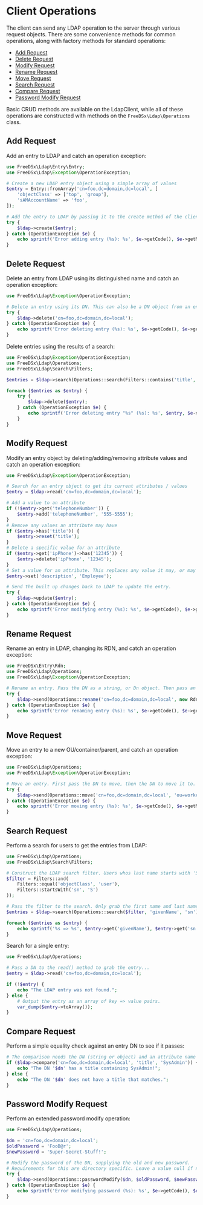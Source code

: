 Client Operations
================

The client can send any LDAP operation to the server through various request objects. There are some convenience methods
for common operations, along with factory methods for standard operations:

* [Add Request](#add-request)
* [Delete Request](#delete-request)
* [Modify Request](#modify-request)
* [Rename Request](#rename-request)
* [Move Request](#move-request)
* [Search Request](#search-request)
* [Compare Request](#compare-request)
* [Password Modify Request](#password-modify-request)

Basic CRUD methods are available on the LdapClient, while all of these operations are constructed with methods on the 
`FreeDSx\Ldap\Operations` class.

## Add Request

Add an entry to LDAP and catch an operation exception:

```php
use FreeDSx\Ldap\Entry\Entry;
use FreeDSx\Ldap\Exception\OperationException;

# Create a new LDAP entry object using a simple array of values
$entry = Entry::fromArray('cn=foo,dc=domain,dc=local', [
    'objectClass' => ['top', 'group'],
    'sAMAccountName' => 'foo',
]);

# Add the entry to LDAP by passing it to the create method of the client...
try {
    $ldap->create($entry);
} catch (OperationException $e) {
    echo sprintf('Error adding entry (%s): %s', $e->getCode(), $e->getMessage());
}
```

## Delete Request

Delete an entry from LDAP using its distinguished name and catch an operation exception:

```php
use FreeDSx\Ldap\Exception\OperationException;

# Delete an entry using its DN. This can also be a DN object from an entry ( $entry->getDn() ) or the entry itself.
try {
    $ldap->delete('cn=foo,dc=domain,dc=local');
} catch (OperationException $e) {
    echo sprintf('Error deleting entry (%s): %s', $e->getCode(), $e->getMessage());
}
```

Delete entries using the results of a search:

```php
use FreeDSx\Ldap\Exception\OperationException;
use FreeDSx\Ldap\Operations;
use FreeDSx\Ldap\Search\Filters;

$entries = $ldap->search(Operations::search(Filters::contains('title', 'manager')));

foreach ($entries as $entry) {
    try {
        $ldap->delete($entry);
    } catch (OperationException $e) {
        echo sprintf('Error deleting entry "%s" (%s): %s', $entry, $e->getCode(), $e->getMessage());
    }
}
```

## Modify Request

Modify an entry object by deleting/adding/removing attribute values and catch an operation exception:

```php
use FreeDSx\Ldap\Exception\OperationException;

# Search for an entry object to get its current attributes / values
$entry = $ldap->read('cn=foo,dc=domain,dc=local');

# Add a value to an attribute
if (!$entry->get('telephoneNumber')) {
    $entry->add('telephoneNumber', '555-5555');
}
# Remove any values an attribute may have
if ($entry->has('title')) {
    $entry->reset('title');
}
# Delete a specific value for an attribute
if ($entry->get('ipPhone')->has('12345')) {
    $entry->delete('ipPhone', '12345');
}
# Set a value for an attribute. This replaces any value it may, or may not, have.
$entry->set('description', 'Employee');

# Send the built up changes back to LDAP to update the entry.
try {
    $ldap->update($entry);
} catch (OperationException $e) {
    echo sprintf('Error modifying entry (%s): %s', $e->getCode(), $e->getMessage());
}
```

## Rename Request

Rename an entry in LDAP, changing its RDN, and catch an operation exception:

```php
use FreeDSx\Entry\Rdn;
use FreeDSx\Ldap\Operations;
use FreeDSx\Ldap\Exception\OperationException;

# Rename an entry. Pass the DN as a string, or Dn object. Then pass an Rdn object or string RDN.
try {
    $ldap->send(Operations::rename('cn=foo,dc=domain,dc=local', new Rdn('cn', 'bar')));
} catch (OperationException $e) {
    echo sprintf('Error renaming entry (%s): %s', $e->getCode(), $e->getMessage());
}
```

## Move Request

Move an entry to a new OU/container/parent, and catch an operation exception:

```php
use FreeDSx\Ldap\Operations;
use FreeDSx\Ldap\Exception\OperationException;

# Move an entry. First pass the DN to move, then the DN to move it to.
try {
    $ldap->send(Operations::move('cn=foo,dc=domain,dc=local', 'ou=workers,dc=domain,dc=local'));
} catch (OperationException $e) {
    echo sprintf('Error moving entry (%s): %s', $e->getCode(), $e->getMessage());
}
```

## Search Request

Perform a search for users to get the entries from LDAP:

```php
use FreeDSx\Ldap\Operations;
use FreeDSx\Ldap\Search\Filters;

# Construct the LDAP search filter. Users whos last name starts with 'S'.
$filter = Filters::and(
    Filters::equal('objectClass', 'user'),
    Filters::startsWith('sn', 'S')
));

# Pass the filter to the search. Only grab the first name and last name attributes.
$entries = $ldap->search(Operations::search($filter, 'givenName', 'sn'));

foreach ($entries as $entry) {
    echo sprintf('%s => %s', $entry->get('givenName'), $entry->get('sn'));
}
```

Search for a single entry:

```php
use FreeDSx\Ldap\Operations;

# Pass a DN to the read() method to grab the entry...
$entry = $ldap->read('cn=foo,dc=domain,dc=local');

if (!$entry) {
    echo "The LDAP entry was not found.";
} else {
    # Output the entry as an array of key => value pairs.
    var_dump($entry->toArray());
}
```

## Compare Request

Perform a simple equality check against an entry DN to see if it passes:

```php
# The comparison needs the DN (string or object) and an attribute name and value
if ($ldap->compare('cn=foo,dc=domain,dc=local', 'title', 'SysAdmin')) {
    echo "The DN '$dn' has a title containing SysAdmin!";
} else {
    echo "The DN '$dn' does not have a title that matches.";
}
```

## Password Modify Request

Perform an extended password modify operation:

```php
use FreeDSx\Ldap\Operations;

$dn = 'cn=foo,dc=domain,dc=local';
$oldPassword = 'FooB@r';
$newPassword = 'Super-Secret-Stuff!';

# Modify the password of the DN, supplying the old and new password.
# Requirements for this are directory specific. Leave a value null if not needed.
try {
    $ldap->send(Operations::passwordModify($dn, $oldPassword, $newPassword));
} catch (OperationException $e) {
    echo sprintf('Error modifying password (%s): %s', $e->getCode(), $e->getMessage());
}
```
